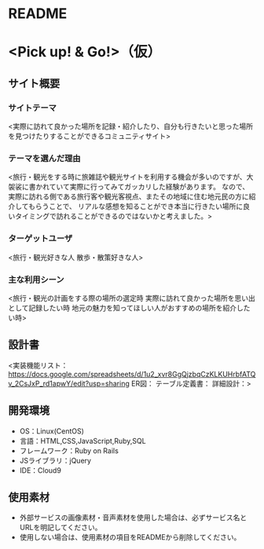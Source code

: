 # README

# <Pick up! & Go!>（仮）

## サイト概要
### サイトテーマ
<実際に訪れて良かった場所を記録・紹介したり、自分も行きたいと思った場所を見つけたりすることができるコミュニティサイト>

### テーマを選んだ理由
<旅行・観光をする時に旅雑誌や観光サイトを利用する機会が多いのですが、大袈裟に書かれていて実際に行ってみてガッカリした経験があります。
なので、実際に訪れる側である旅行客や観光客視点、またその地域に住む地元民の方に紹介してもらうことで、
リアルな感想を知ることができ本当に行きたい場所に良いタイミングで訪れることができるのではないかと考えました。>

### ターゲットユーザ
<旅行・観光好きな人
散歩・散策好きな人>

### 主な利用シーン
<旅行・観光の計画をする際の場所の選定時
実際に訪れて良かった場所を思い出として記録したい時
地元の魅力を知ってほしい人がおすすめの場所を紹介したい時>

## 設計書
<実装機能リスト：https://docs.google.com/spreadsheets/d/1u2_xvr8GgQjzbqCzKLKUHrbfATQv_2CsJxP_rd1apwY/edit?usp=sharing
ER図：
テーブル定義書：
詳細設計：>

## 開発環境
- OS：Linux(CentOS)
- 言語：HTML,CSS,JavaScript,Ruby,SQL
- フレームワーク：Ruby on Rails
- JSライブラリ：jQuery
- IDE：Cloud9

## 使用素材
- 外部サービスの画像素材・音声素材を使用した場合は、必ずサービス名とURLを明記してください。
- 使用しない場合は、使用素材の項目をREADMEから削除してください。
